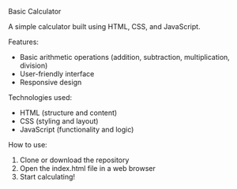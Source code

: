 Basic Calculator

A simple calculator built using HTML, CSS, and JavaScript.

Features:

- Basic arithmetic operations (addition, subtraction, multiplication, division)
- User-friendly interface
- Responsive design

Technologies used:

- HTML (structure and content)
- CSS (styling and layout)
- JavaScript (functionality and logic)

How to use:

1. Clone or download the repository
2. Open the index.html file in a web browser
3. Start calculating!
